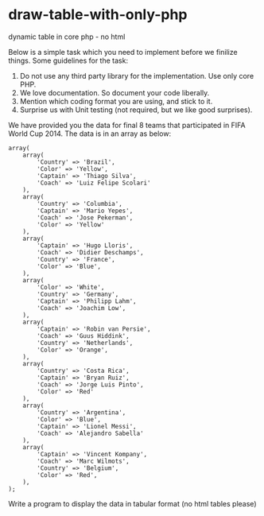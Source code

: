 # draw-table-with-only-php
dynamic table in core php - no html

Below is a simple task which you need to implement before we finilize things. Some guidelines for the task:

1. Do not use any third party library for the implementation. Use only core PHP.
2. We love documentation. So document your code liberally.
3. Mention which coding format you are using, and stick to it.
4. Surprise us with Unit testing (not required, but we like good surprises).

We have provided you the data for final 8 teams that participated in FIFA World Cup 2014. The data is in an array as below:

```
array(
    array(
        'Country' => 'Brazil',
        'Color' => 'Yellow',
        'Captain' => 'Thiago Silva',
        'Coach' => 'Luiz Felipe Scolari'
    ),
    array(
        'Country' => 'Columbia',
        'Captain' => 'Mario Yepes',
        'Coach' => 'Jose Pekerman',
        'Color' => 'Yellow'
    ),
    array(
        'Captain' => 'Hugo Lloris',
        'Coach' => 'Didier Deschamps',
        'Country' => 'France',
        'Color' => 'Blue',
    ),
    array(
        'Color' => 'White',
        'Country' => 'Germany',
        'Captain' => 'Philipp Lahm',
        'Coach' => 'Joachim Low',
    ),
    array(
        'Captain' => 'Robin van Persie',
        'Coach' => 'Guus Hiddink',
        'Country' => 'Netherlands',
        'Color' => 'Orange',
    ),
    array(
        'Country' => 'Costa Rica',
        'Captain' => 'Bryan Ruiz',
        'Coach' => 'Jorge Luis Pinto',
        'Color' => 'Red'
    ),
    array(
        'Country' => 'Argentina',
        'Color' => 'Blue',
        'Captain' => 'Lionel Messi',
        'Coach' => 'Alejandro Sabella'
    ),
    array(
        'Captain' => 'Vincent Kompany',
        'Coach' => 'Marc Wilmots',
        'Country' => 'Belgium',
        'Color' => 'Red',
    ),
);
```

Write a program to display the data in tabular format (no html tables please)
